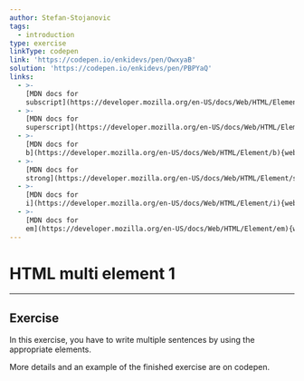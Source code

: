 ```yaml
---
author: Stefan-Stojanovic
tags:
  - introduction
type: exercise
linkType: codepen
link: 'https://codepen.io/enkidevs/pen/OwxyaB'
solution: 'https://codepen.io/enkidevs/pen/PBPYaQ'
links:
  - >-
    [MDN docs for
    subscript](https://developer.mozilla.org/en-US/docs/Web/HTML/Element/sub){website}
  - >-
    [MDN docs for
    superscript](https://developer.mozilla.org/en-US/docs/Web/HTML/Element/sup){website}
  - >-
    [MDN docs for
    b](https://developer.mozilla.org/en-US/docs/Web/HTML/Element/b){website}
  - >-
    [MDN docs for
    strong](https://developer.mozilla.org/en-US/docs/Web/HTML/Element/strong){website}
  - >-
    [MDN docs for
    i](https://developer.mozilla.org/en-US/docs/Web/HTML/Element/i){website}
  - >-
    [MDN docs for
    em](https://developer.mozilla.org/en-US/docs/Web/HTML/Element/em){website}
---
```


# HTML multi element 1


---

## Exercise

In this exercise, you have to write multiple sentences by using the appropriate elements.

More details and an example of the finished exercise are on codepen.
 
